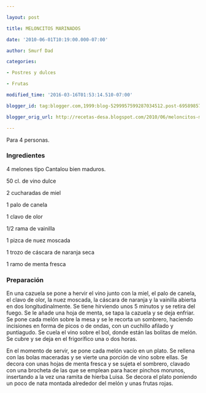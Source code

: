 ```yaml
---

layout: post

title: MELONCITOS MARINADOS

date: '2010-06-01T10:19:00.000-07:00'

author: Smurf Dad

categories:

- Postres y dulces

- Frutas

modified_time: '2016-03-16T01:53:14.510-07:00'

blogger_id: tag:blogger.com,1999:blog-5299957599287034512.post-6958985711738745319

blogger_orig_url: http://recetas-desa.blogspot.com/2010/06/meloncitos-marinados.html

---
```


Para 4 personas.

<h3>Ingredientes</h3>

4 melones tipo Cantalou bien maduros.

50 cl. de vino dulce

2 cucharadas de miel

1 palo de canela

1 clavo de olor

1/2 rama de vainilla

1 pizca de nuez moscada

1 trozo de cáscara de naranja seca

1 ramo de menta fresca

<h3>Preparación</h3>

En una cazuela se pone a hervir el vino junto con la miel, el palo de canela, el clavo de olor, la nuez moscada, la cáscara de naranja y la vainilla abierta en dos longitudinalmente. Se tiene hirviendo unos 5 minutos y se retira del fuego. Se le añade una hoja de menta, se tapa la cazuela y se deja enfriar. Se pone cada melón sobre la mesa y se le recorta un sombrero, haciendo incisiones en forma de picos o de ondas, con un cuchillo afilado y puntiagudo. Se cuela el vino sobre el bol, donde están las bolitas de melón. Se cubre y se deja en el frigorífico una o dos horas.

En el momento de servir, se pone cada melón vacío en un plato. Se rellena con las bolas maceradas y se vierte una porción de vino sobre ellas. Se decora con unas hojas de menta fresca y se sujeta el sombrero, clavado con una brocheta de las que se emplean para hacer pinchos morunos, insertando a la vez una ramita de hierba Luisa. Se decora el plato poniendo un poco de nata montada alrededor del melón y unas frutas rojas.